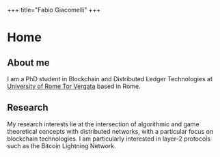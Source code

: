 +++
title="Fabio Giacomelli"
+++

# Home 

## About me

I am a PhD student in Blockchain and Distributed Ledger Technologies at [University of Rome Tor Vergata](https://web.uniroma2.it/) based in Rome.

## Research

My research interests lie at the intersection of algorithmic and game theoretical concepts with distributed networks, with a particular focus on blockchain technologies. I am particularly interested in layer-2 protocols such as the Bitcoin Lightning Network. 